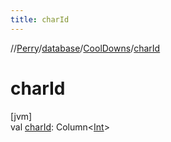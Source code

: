 ```yaml
---
title: charId
---
```

//[Perry](../../../index.html)/[database](../index.html)/[CoolDowns](index.html)/[charId](char-id.html)



# charId



[jvm]\
val [charId](char-id.html): Column<[Int](https://kotlinlang.org/api/latest/jvm/stdlib/kotlin/-int/index.html)>




